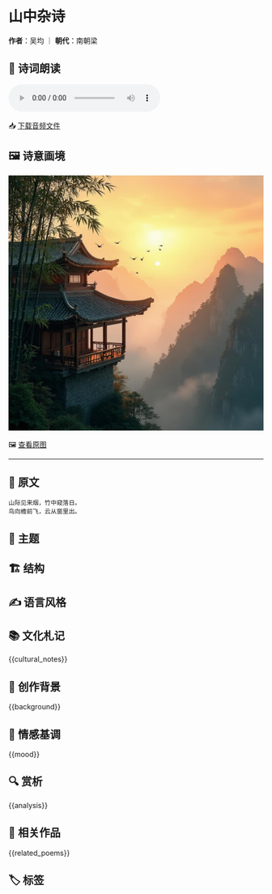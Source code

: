 # 山中杂诗
**作者**：吴均 ｜ **朝代**：南朝梁

## 🎵 诗词朗读
<audio controls>
  <source src="data/mp3/山中杂诗_audio.mp3" type="audio/mpeg">
  您的浏览器不支持音频播放。
</audio>

📥 [下载音频文件](data/mp3/山中杂诗_audio.mp3)

## 🖼️ 诗意画境
![山中杂诗 - 诗意画境](data/images/山中杂诗_吴均.jpg)

🖼️ [查看原图](data/images/山中杂诗_吴均.jpg)

---
## 📜 原文
```
山际见来烟，竹中窥落日。
鸟向檐前飞，云从窗里出。
```
## 🎯 主题

## 🏗️ 结构

## ✍️ 语言风格

## 📚 文化札记
{{cultural_notes}}
## 🌅 创作背景
{{background}}
## 💭 情感基调
{{mood}}
## 🔍 赏析
{{analysis}}
## 📖 相关作品
{{related_poems}}
## 🏷️ 标签

